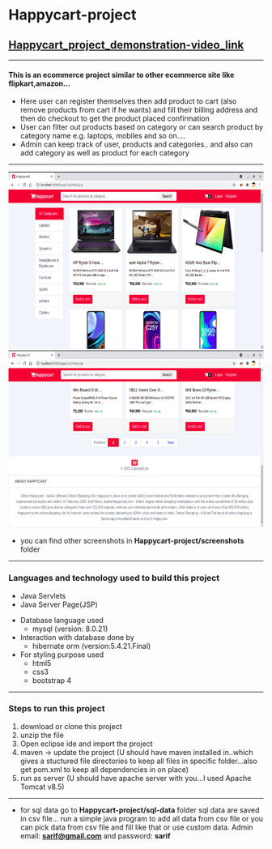 # Happycart-project

## [Happycart_project_demonstration-video_link](https://vimeo.com/614506482)

----------

#### This is an ecommerce project similar to other ecommerce site like flipkart,amazon...
* Here user can register themselves then add product to cart (also remove products from cart if he wants) and fill their billing address and then do checkout to get the product placed confirmation
* User can filter out products based on category or can search product by category name e.g. laptops, mobiles and so on....
* Admin can keep track of user, products and categories.. and also can add category as well as product for each category

-----------

<img src="screenshots/home-page1.png" style="width:700px;height:350px">
<img src="screenshots/home-page2.png" style="width:700px;height:350px">
 
 
 * you can find other screenshots in **Happycart-project/screenshots** folder

------------------------------
 
### Languages and technology used to build this project
* Java Servlets
* Java Server Page(JSP)
- Database language used
  - mysql (version: 8.0.21)
- Interaction with database done by
  - hibernate orm (version:5.4.21.Final)
- For styling purpose used 
  - html5
  - css3
  - bootstrap 4
  
 ---------------------------
 
### Steps to run this project
  1. download or clone this project
  2. unzip the file
  3. Open eclipse ide and import the project
  4. maven -> update the project (U should have maven installed in..which gives a stuctured file directories to keep all files in specific folder...also get pom.xml to keep all dependencies in on place)
  5. run as server (U should have apache server with you...I used Apache Tomcat v8.5)
  
---------------------------------
* for sql data go to **Happycart-project/sql-data** folder
   sql data are saved in csv file... run a simple java program to add all data from csv file or you can pick data from csv file and fill 
   like that or use custom data.
   Admin email: **sarif@gmail.com** and password: **sarif**  
  
